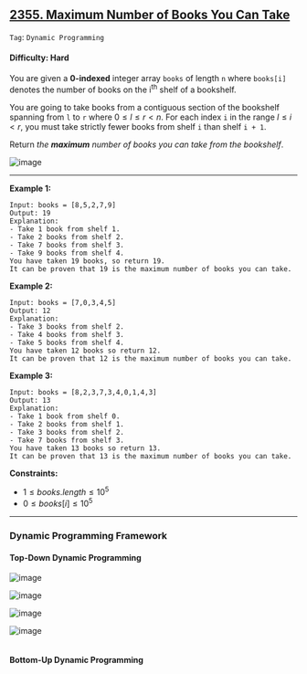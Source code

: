 ## [2355. Maximum Number of Books You Can Take](https://leetcode.com/problems/maximum-number-of-books-you-can-take)

```Tag```: ```Dynamic Programming```

#### Difficulty: Hard

You are given a __0-indexed__ integer array ```books``` of length ```n``` where ```books[i]``` denotes the number of books on the i<sup>th</sup> shelf of a bookshelf.

You are going to take books from a contiguous section of the bookshelf spanning from ```l``` to ```r``` where $0 \le l \le r \lt n$. For each index ```i``` in the range $l \le i \lt r$, you must take strictly fewer books from shelf ```i``` than shelf ```i + 1```.

Return _the __maximum__ number of books you can take from the bookshelf_.

![image](https://github.com/quananhle/Python/assets/35042430/1b8479ac-7f2d-4845-b58e-87e2e61fe7ff)

---

__Example 1:__
```
Input: books = [8,5,2,7,9]
Output: 19
Explanation:
- Take 1 book from shelf 1.
- Take 2 books from shelf 2.
- Take 7 books from shelf 3.
- Take 9 books from shelf 4.
You have taken 19 books, so return 19.
It can be proven that 19 is the maximum number of books you can take.
```

__Example 2:__
```
Input: books = [7,0,3,4,5]
Output: 12
Explanation:
- Take 3 books from shelf 2.
- Take 4 books from shelf 3.
- Take 5 books from shelf 4.
You have taken 12 books so return 12.
It can be proven that 12 is the maximum number of books you can take.
```

__Example 3:__
```
Input: books = [8,2,3,7,3,4,0,1,4,3]
Output: 13
Explanation:
- Take 1 book from shelf 0.
- Take 2 books from shelf 1.
- Take 3 books from shelf 2.
- Take 7 books from shelf 3.
You have taken 13 books so return 13.
It can be proven that 13 is the maximum number of books you can take.
```

__Constraints:__

- $1 \le books.length \le 10^5$
- $0 \le books[i] \le 10^5$

---

### Dynamic Programming Framework

#### Top-Down Dynamic Programming

![image](https://leetcode.com/problems/maximum-number-of-books-you-can-take/Figures/2355/2355_example_1.drawio.png)

![image](https://github.com/quananhle/Python/assets/35042430/24c5b24b-2eae-4c7c-9771-28222594cb83)

![image](https://leetcode.com/problems/maximum-number-of-books-you-can-take/Figures/2355/2355_constraint.drawio.png)

![image](https://leetcode.com/problems/maximum-number-of-books-you-can-take/Figures/2355/2355_index_j.drawio.png)

```Python

```

#### Bottom-Up Dynamic Programming

```Python

```
